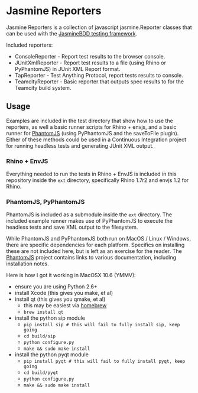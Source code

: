 # Jasmine Reporters

Jasmine Reporters is a collection of javascript jasmine.Reporter classes that can be used with
the [JasmineBDD testing framework](http://pivotal.github.com/jasmine/).

Included reporters:

- ConsoleReporter - Report test results to the browser console.
- JUnitXmlReporter - Report test results to a file (using Rhino or PyPhantomJS) in JUnit XML Report format.
- TapReporter - Test Anything Protocol, report tests results to console.
- TeamcityReporter - Basic reporter that outputs spec results to for the Teamcity build system.

## Usage

Examples are included in the test directory that show how to use the reporters,
as well a basic runner scripts for Rhino + envjs, and a basic runner for
[PhantomJS](https://github.com/ariya/phantomjs) (using PyPhantomJS and the
saveToFile plugin). Either of these methods could be used in a Continuous
Integration project for running headless tests and generating JUnit XML output.

### Rhino + EnvJS

Everything needed to run the tests in Rhino + EnvJS is included in this
repository inside the `ext` directory, specifically Rhino 1.7r2 and envjs 1.2
for Rhino.

### PhantomJS, PyPhantomJS

PhantomJS is included as a submodule inside the `ext` directory. The included
example runner makes use of PyPhantomJS to execute the headless tests and
save XML output to the filesystem.

While PhantomJS and PyPhantomJS both run on MacOS / Linux / Windows, there are
specific dependencies for each platform. Specifics on installing these are not
included here, but is left as an exercise for the reader. The [PhantomJS](https://github.com/ariya/phantomjs)
project contains links to various documentation, including installation notes.

Here is how I got it working in MacOSX 10.6 (YMMV):

- ensure you are using Python 2.6+
- install Xcode (this gives you make, et al)
- install qt (this gives you qmake, et al)
  - this may be easiest via [homebrew](https://github.com/mxcl/homebrew)
  - `brew install qt`
- install the python sip module
  - `pip install sip # this will fail to fully install sip, keep going`
  - `cd build/sip`
  - `python configure.py`
  - `make && sudo make install`
- install the python pyqt module
  - `pip install pyqt # this will fail to fully install pyqt, keep going`
  - `cd build/pyqt`
  - `python configure.py`
  - `make && sudo make install`
